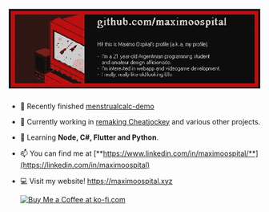 # ![header](https://raw.githubusercontent.com/maximoospital/maximoospital/main/header.png) 

- 🧿 Recently finished [menstrualcalc-demo](https://github.com/maximoospital/menstrualcalc-demo)

- 🔭 Currently working in [remaking Cheatjockey](https://github.com/maximoospital/Cheatjockey2) and various other projects.

- 🌱 Learning **Node, C#, Flutter and Python**.

- 📫 You can find me at [**https://www.linkedin.com/in/maximoospital/**](https://linkedin.com/in/maximoospital)

- 💻 Visit my website! [https;//maximoospital.xyz](https://maximoospital.xyz)

  <a href="https://ko-fi.com/I2I3ZRJ0Q" target="_blank">
    <img src="https://storage.ko-fi.com/cdn/kofi5.png?v=3" alt="Buy Me a Coffee at ko-fi.com" height="36">
  </a>
